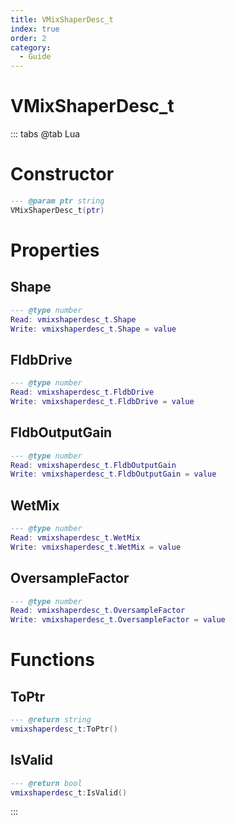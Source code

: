 ```yaml
---
title: VMixShaperDesc_t
index: true
order: 2
category:
  - Guide
---
```


# VMixShaperDesc_t

::: tabs
@tab Lua
# Constructor
```lua
--- @param ptr string
VMixShaperDesc_t(ptr)
```
# Properties
## Shape 
```lua
--- @type number
Read: vmixshaperdesc_t.Shape
Write: vmixshaperdesc_t.Shape = value
```
## FldbDrive 
```lua
--- @type number
Read: vmixshaperdesc_t.FldbDrive
Write: vmixshaperdesc_t.FldbDrive = value
```
## FldbOutputGain 
```lua
--- @type number
Read: vmixshaperdesc_t.FldbOutputGain
Write: vmixshaperdesc_t.FldbOutputGain = value
```
## WetMix 
```lua
--- @type number
Read: vmixshaperdesc_t.WetMix
Write: vmixshaperdesc_t.WetMix = value
```
## OversampleFactor 
```lua
--- @type number
Read: vmixshaperdesc_t.OversampleFactor
Write: vmixshaperdesc_t.OversampleFactor = value
```
# Functions
## ToPtr
```lua
--- @return string
vmixshaperdesc_t:ToPtr()
```
## IsValid
```lua
--- @return bool
vmixshaperdesc_t:IsValid()
```

:::